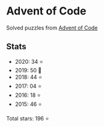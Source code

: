 # Advent of Code

Solved puzzles from [Advent of Code](https://adventofcode.com)

## Stats

- 2020: 34 :star:
- 2019: 50 :star2:
- 2018: 44 :star:
- 2017: 04 :star:
- 2016: 18 :star:
- 2015: 46 :star:

Total stars: 196 :star:
